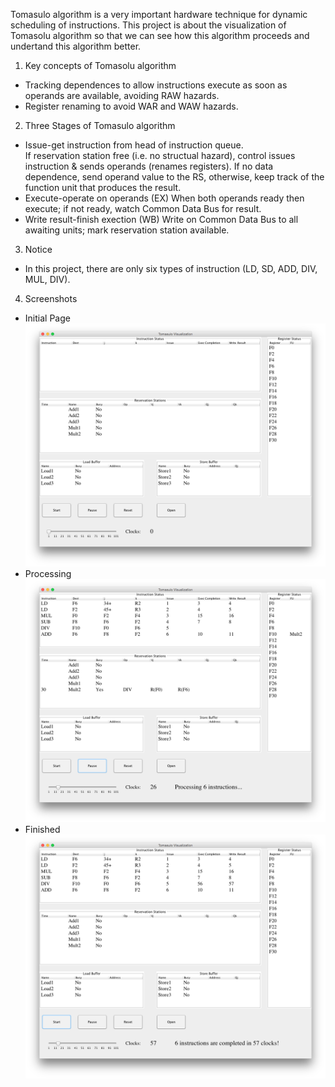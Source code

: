 Tomasulo algorithm is a very important hardware technique for dynamic scheduling of instructions. This project is about the visualization of Tomasolu algorithm so that we can see how this algorithm proceeds and undertand this algorithm better.

1. Key concepts of Tomasolu algorithm  
  - Tracking dependences to allow instructions execute as soon as operands are available, avoiding RAW hazards.  
  - Register renaming to avoid WAR and WAW hazards.  
2. Three Stages of Tomasulo algorithm  
  - Issue-get instruction from head of instruction queue.  
    If reservation station free (i.e. no structual hazard), control issues instruction & sends operands (renames registers). If no data dependence, send operand value to the RS, otherwise, keep track of the function unit that produces the result.
  - Execute-operate on operands (EX)
    When both operands ready then execute; if not ready, watch Common Data Bus for result.
  - Write result-finish exection (WB)
    Write on Common Data Bus to all awaiting units; mark reservation station available.  
3. Notice
  - In this project, there are only six types of instruction (LD, SD, ADD, DIV, MUL, DIV).
4. Screenshots  
  - Initial Page
![](https://raw.githubusercontent.com/ylf951/CourseProjects/master/Tomasulo-Algorithm-Visualization/screenshots/InitialPage.png)
  - Processing
![](https://raw.githubusercontent.com/ylf951/CourseProjects/master/Tomasulo-Algorithm-Visualization/screenshots/ProcessingPage.png)
  - Finished  
![](https://raw.githubusercontent.com/ylf951/CourseProjects/master/Tomasulo-Algorithm-Visualization/screenshots/CompletedPage.png)
